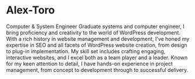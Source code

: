 # Alex-Toro
Computer &amp; System Engineer
Graduate systems and computer engineer, I bring proficiency and creativity to the world of WordPress development. With a rich history in website management and development, I’ve honed my expertise in SEO and all facets of WordPress website creation, from design to plug-in implementation. My skill set includes crafting engaging, interactive websites, and I excel both as a team player and a leader. Known for my keen attention to detail, I have hands-on experience in project management, from concept to development through to successful delivery.
